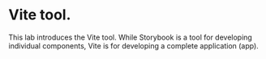 # Vite tool.

This lab introduces the Vite tool. While Storybook is a tool for developing individual components, Vite is for developing a complete application (app).
